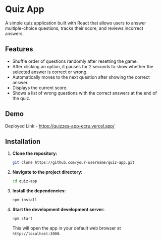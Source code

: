 # Quiz App

A simple quiz application built with React that allows users to answer multiple-choice questions, tracks their score, and reviews incorrect answers.

## Features

- Shuffle order of questions randomly after resetting the game.
- After clicking an option, it pauses for 2 seconds to show whether the selected answer is correct or wrong.
- Automatically moves to the next question after showing the correct answer.
- Displays the current score.
- Shows a list of wrong questions with the correct answers at the end of the quiz.

## Demo

Deployed Link:- https://quizzes-app-ecru.vercel.app/

## Installation

1. **Clone the repository:**
    ```sh
    git clone https://github.com/your-username/quiz-app.git
    ```

2. **Navigate to the project directory:**
    ```sh
    cd quiz-app
    ```

3. **Install the dependencies:**
    ```sh
    npm install
    ```

4. **Start the development development server:**
    ```sh
    npm start
    ```

    This will open the app in your default web browser at `http://localhost:3000`.

